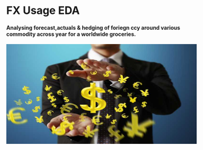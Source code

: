 # FX Usage EDA 
#### Analysing forecast,actuals & hedging of foriegn ccy around various commodity across year for a worldwide groceries. 

![forex-and-Treasury-Management.jpg](Images/forex-and-Treasury-Management.jpg)
